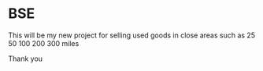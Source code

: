 # BSE

This will be my new project for selling used goods in close areas such as 25 50 100 200 300 miles

Thank you
